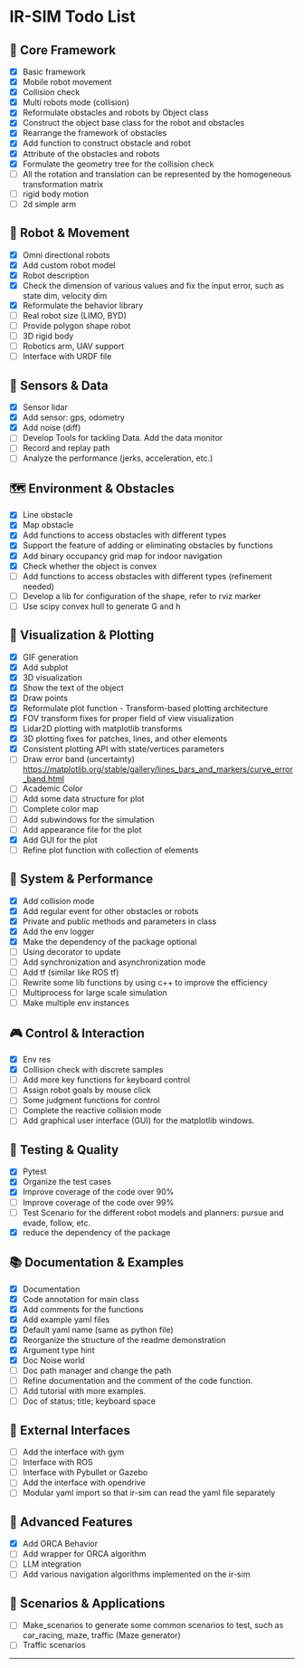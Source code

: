 # IR-SIM Todo List

## 🎯 Core Framework
- [x] Basic framework
- [x] Mobile robot movement
- [x] Collision check
- [x] Multi robots mode (collision)
- [x] Reformulate obstacles and robots by Object class
- [x] Construct the object base class for the robot and obstacles
- [x] Rearrange the framework of obstacles
- [x] Add function to construct obstacle and robot
- [x] Attribute of the obstacles and robots
- [x] Formulate the geometry tree for the collision check
- [ ] All the rotation and translation can be represented by the homogeneous transformation matrix
- [ ] rigid body motion
- [ ] 2d simple arm

## 🤖 Robot & Movement
- [x] Omni directional robots
- [x] Add custom robot model
- [x] Robot description
- [x] Check the dimension of various values and fix the input error, such as state dim, velocity dim
- [x] Reformulate the behavior library
- [ ] Real robot size (LIMO, BYD)
- [ ] Provide polygon shape robot
- [ ] 3D rigid body
- [ ] Robotics arm, UAV support
- [ ] Interface with URDF file

## 📡 Sensors & Data
- [x] Sensor lidar
- [x] Add sensor: gps, odometry
- [x] Add noise (diff)
- [ ] Develop Tools for tackling Data. Add the data monitor
- [ ] Record and replay path
- [ ] Analyze the performance (jerks, acceleration, etc.)

## 🗺️ Environment & Obstacles
- [x] Line obstacle
- [x] Map obstacle
- [x] Add functions to access obstacles with different types
- [x] Support the feature of adding or eliminating obstacles by functions
- [x] Add binary occupancy grid map for indoor navigation
- [x] Check whether the object is convex
- [ ] Add functions to access obstacles with different types (refinement needed)
- [ ] Develop a lib for configuration of the shape, refer to rviz marker
- [ ] Use scipy convex hull to generate G and h

## 🎨 Visualization & Plotting
- [x] GIF generation
- [x] Add subplot
- [x] 3D visualization
- [x] Show the text of the object
- [x] Draw points
- [x] Reformulate plot function - Transform-based plotting architecture
- [x] FOV transform fixes for proper field of view visualization
- [x] Lidar2D plotting with matplotlib transforms
- [x] 3D plotting fixes for patches, lines, and other elements
- [x] Consistent plotting API with state/vertices parameters
- [ ] Draw error band (uncertainty) https://matplotlib.org/stable/gallery/lines_bars_and_markers/curve_error_band.html
- [ ] Academic Color
- [ ] Add some data structure for plot
- [ ] Complete color map
- [ ] Add subwindows for the simulation
- [ ] Add appearance file for the plot
- [x] Add GUI for the plot
- [ ] Refine plot function with collection of elements

## 🔧 System & Performance
- [x] Add collision mode
- [x] Add regular event for other obstacles or robots
- [x] Private and public methods and parameters in class
- [x] Add the env logger
- [x] Make the dependency of the package optional
- [ ] Using decorator to update
- [ ] Add synchronization and asynchronization mode
- [ ] Add tf (similar like ROS tf)
- [ ] Rewrite some lib functions by using c++ to improve the efficiency
- [ ] Multiprocess for large scale simulation
- [ ] Make multiple env instances

## 🎮 Control & Interaction
- [x] Env res
- [x] Collision check with discrete samples
- [ ] Add more key functions for keyboard control
- [ ] Assign robot goals by mouse click
- [ ] Some judgment functions for control
- [ ] Complete the reactive collision mode
- [ ] Add graphical user interface (GUI) for the matplotlib windows.  

## 🧪 Testing & Quality
- [x] Pytest
- [x] Organize the test cases
- [x] Improve coverage of the code over 90%
- [ ] Improve coverage of the code over 99%
- [ ] Test Scenario for the different robot models and planners: pursue and evade, follow, etc.
- [x] reduce the dependency of the package

## 📚 Documentation & Examples
- [x] Documentation
- [x] Code annotation for main class
- [x] Add comments for the functions
- [x] Add example yaml files
- [x] Default yaml name (same as python file)
- [x] Reorganize the structure of the readme demonstration
- [x] Argument type hint
- [x] Doc Noise world
- [ ] Doc path manager and change the path
- [ ] Refine documentation and the comment of the code function. 
- [ ] Add tutorial with more examples. 
- [ ] Doc of status; title; keyboard space

## 🔗 External Interfaces
- [ ] Add the interface with gym
- [ ] Interface with ROS
- [ ] Interface with Pybullet or Gazebo
- [ ] Add the interface with opendrive
- [ ] Modular yaml import so that ir-sim can read the yaml file separately

## 🧠 Advanced Features
- [x] Add ORCA Behavior
- [ ] Add wrapper for ORCA algorithm
- [ ] LLM integration
- [ ] Add various navigation algorithms implemented on the ir-sim

## 🚗 Scenarios & Applications
- [ ] Make_scenarios to generate some common scenarios to test, such as car_racing, maze, traffic (Maze generator)
- [ ] Traffic scenarios

---


